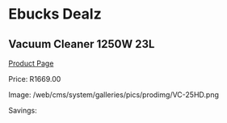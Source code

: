 
# Ebucks Dealz
## Vacuum Cleaner 1250W 23L
[Product Page](https://www.ebucks.com/web/shop/productSelected.do?prodId=1199936547&catId=363410833)

Price: R1669.00

Image: /web/cms/system/galleries/pics/prodimg/VC-25HD.png

Savings: 


	